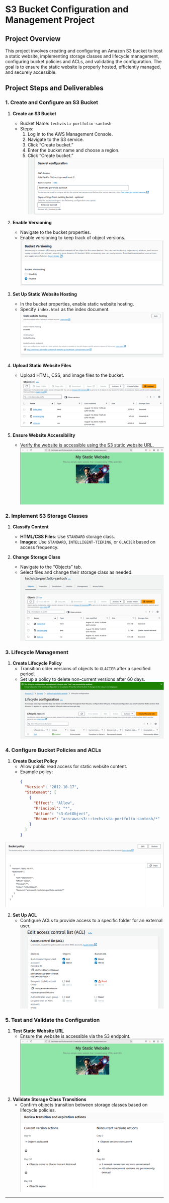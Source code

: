 # S3 Bucket Configuration and Management Project

## Project Overview

This project involves creating and configuring an Amazon S3 bucket to host a static website, implementing storage classes and lifecycle management, configuring bucket policies and ACLs, and validating the configuration. The goal is to ensure the static website is properly hosted, efficiently managed, and securely accessible.

## Project Steps and Deliverables

### 1. Create and Configure an S3 Bucket

1. **Create an S3 Bucket**
   - Bucket Name: `techvista-portfolio-santosh`
   - Steps:
     1. Log in to the AWS Management Console.
     2. Navigate to the S3 service.
     3. Click “Create bucket.”
     4. Enter the bucket name and choose a region.
     5. Click “Create bucket.”
![alt text](<images/Screenshot from 2024-08-13 15-24-42.png>)

2. **Enable Versioning**
   - Navigate to the bucket properties.
   - Enable versioning to keep track of object versions.
![alt text](<images/Screenshot from 2024-08-13 16-22-41.png>)

3. **Set Up Static Website Hosting**
   - In the bucket properties, enable static website hosting.
   - Specify `index.html` as the index document.
![alt text](<images/Screenshot from 2024-08-13 15-39-28.png>)
4. **Upload Static Website Files**
   - Upload HTML, CSS, and image files to the bucket.
![alt text](<images/Screenshot from 2024-08-13 15-44-10.png>)
5. **Ensure Website Accessibility**
   - Verify the website is accessible using the S3 static website URL.
![alt text](<images/Screenshot from 2024-08-13 15-38-22.png>)
### 2. Implement S3 Storage Classes

1. **Classify Content**
   - **HTML/CSS Files**: Use `STANDARD` storage class.
   - **Images**: Use `STANDARD`, `INTELLIGENT-TIERING`, or `GLACIER` based on access frequency.
  
2. **Change Storage Class**
   - Navigate to the “Objects” tab.
   - Select files and change their storage class as needed.
![alt text](<images/Screenshot from 2024-08-13 16-27-10.png>)
### 3. Lifecycle Management

1. **Create Lifecycle Policy**
   - Transition older versions of objects to `GLACIER` after a specified period.
   - Set up a policy to delete non-current versions after 60 days.
![alt text](<images/Screenshot from 2024-08-13 16-29-10.png>)

### 4. Configure Bucket Policies and ACLs

1. **Create Bucket Policy**
   - Allow public read access for static website content.
   - Example policy:
     ```json
     {
       "Version": "2012-10-17",
       "Statement": [
         {
           "Effect": "Allow",
           "Principal": "*",
           "Action": "s3:GetObject",
           "Resource": "arn:aws:s3:::techvista-portfolio-santosh/*"
         }
       ]
     }
     ```
![alt text](<images/Screenshot from 2024-08-13 15-39-00.png>)

2. **Set Up ACL**
   - Configure ACLs to provide access to a specific folder for an external user.
![alt text](<images/Screenshot from 2024-08-13 16-06-48.png>)

### 5. Test and Validate the Configuration

1. **Test Static Website URL**
   - Ensure the website is accessible via the S3 endpoint.
![alt text](<images/Screenshot from 2024-08-13 15-38-22.png>)
2. **Validate Storage Class Transitions**
   - Confirm objects transition between storage classes based on lifecycle policies.
![alt text](<images/Screenshot from 2024-08-13 16-38-34.png>)

---

